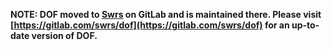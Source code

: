 **NOTE: DOF moved to [Swrs](https://gitlab.com/swrs) on GitLab and is maintained there. Please visit [https://gitlab.com/swrs/dof](https://gitlab.com/swrs/dof) for an up-to-date version of DOF.**
